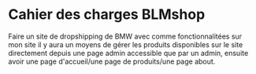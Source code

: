 # Cahier des charges BLMshop

Faire un site de dropshipping de BMW avec comme fonctionnalitées sur mon site il y aura un
moyens de gérer les produits disponibles sur le site directement depuis une page admin accessible que par un admin,
ensuite avoir une page d'accueil/une page de produits/une page about.